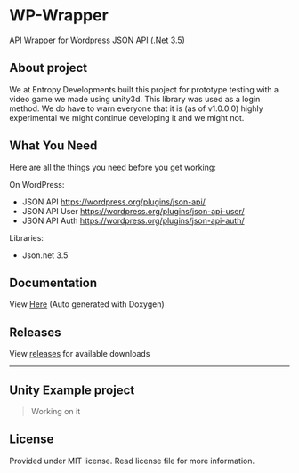 # WP-Wrapper
API Wrapper for Wordpress JSON API (.Net 3.5)
 

## About project ##
We at Entropy Developments built this project for prototype testing with a video game we made using unity3d. This library was used as a login method. We do have to warn everyone that it is (as of v1.0.0.0) highly experimental we might continue developing it and we might not.

What You Need
-------------
Here are all the things you need before you get working:

 On WordPress:
 - JSON API https://wordpress.org/plugins/json-api/
 - JSON API User https://wordpress.org/plugins/json-api-user/
 - JSON API Auth https://wordpress.org/plugins/json-api-auth/

Libraries:
 - Json.net 3.5
 
## Documentation ##
View [Here](http://entropyd.com/wpwrapper/doc/) (Auto generated with Doxygen)

## Releases ##
View [releases](https://github.com/EntropyDevelopments/WP-Wrapper/releases) for available downloads

----------
## Unity Example project ##

> Working on it

## License ##
Provided under MIT license. Read license file for more information.
